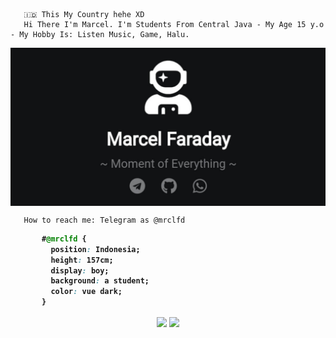        🇮🇩 This My Country hehe XD
       Hi There I'm Marcel. I'm Students From Central Java - My Age 15 y.o - My Hobby Is: Listen Music, Game, Halu.     

<img align="center" src="https://raw.githubusercontent.com/kenzmobal/kenzmobal/main/assets/mrclfd.jpg" />

       How to reach me: Telegram as @mrclfd
</b>
<b>

```css
       #@mrclfd { 
         position: Indonesia; 
         height: 157cm; 
         display: boy; 
         background: a student; 
         color: vue dark;
       }
```

<p align="center">
<img align="center" src="https://github-readme-stats.vercel.app/api?username=kenzmobal&&show_icons=true&&custom_title=@mrclfd Github Stats&&hide_border=boolean&&theme=vue-dark"
</b>
<a href="https://github.com/anuraghazra/anuraghazra.github.io">
  <!-- Change the `github-readme-stats.anuraghazra1.vercel.app` to `github-readme-stats.vercel.app`  -->
  <img align="center" src="https://github-readme-stats.anuraghazra1.vercel.app/api/pin/?username=anuraghazra&repo=anuraghazra.github.io&theme=material-palenight" />
</a>

